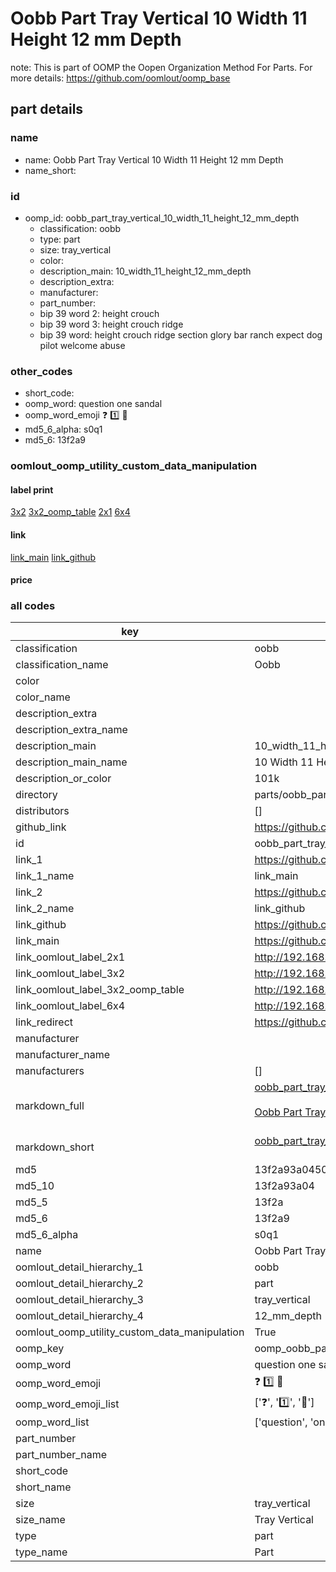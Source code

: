 # Oobb Part Tray Vertical 10 Width 11 Height 12 mm Depth  

note: This is part of OOMP the Oopen Organization Method For Parts. For more details: https://github.com/oomlout/oomp_base

##  part details
  







### name
* name: Oobb Part Tray Vertical 10 Width 11 Height 12 mm Depth
* name_short: 
### id
* oomp_id: oobb_part_tray_vertical_10_width_11_height_12_mm_depth
  * classification: oobb
  * type: part
  * size: tray_vertical
  * color: 
  * description_main: 10_width_11_height_12_mm_depth
  * description_extra: 
  * manufacturer: 
  * part_number: 
  * bip 39 word 2: height crouch
  * bip 39 word 3: height crouch ridge
  * bip 39 word: height crouch ridge section glory bar ranch expect dog pilot welcome abuse

### other_codes
* short_code: 
* oomp_word: question one sandal
* oomp_word_emoji :question: :one: :sandal:
* md5_6_alpha: s0q1
* md5_6: 13f2a9






### oomlout_oomp_utility_custom_data_manipulation
#### label print
[3x2](http://192.168.1.245:1112/?label=oomp%20s0q1)
[3x2_oomp_table](http://192.168.1.108:1112/?label=oomp%20s0q1)
[2x1](http://192.168.1.242:1112/?label=oomp%20s0q1)
[6x4](http://192.168.1.55:1112/?label=oomp%20s0q1)    

#### link

[link_main](https://github.com/oomlout/oomlout_oomp_version_1_messy/tree/main/parts/oobb_part_tray_vertical_10_width_11_height_12_mm_depth) [link_github](https://github.com/oomlout/oomlout_oomp_version_1_messy/tree/main/parts/oobb_part_tray_vertical_10_width_11_height_12_mm_depth)                             

#### price







### all codes 
| key | value |  
| --- | --- |  
| classification | oobb |  
| classification_name | Oobb |  
| color |  |  
| color_name |  |  
| description_extra |  |  
| description_extra_name |  |  
| description_main | 10_width_11_height_12_mm_depth |  
| description_main_name | 10 Width 11 Height 12 mm Depth |  
| description_or_color | 101k |  
| directory | parts/oobb_part_tray_vertical_10_width_11_height_12_mm_depth |  
| distributors | [] |  
| github_link | https://github.com/oomlout/oomlout_oomp_part_src/tree/main/parts/oobb_part_tray_vertical_10_width_11_height_12_mm_depth |  
| id | oobb_part_tray_vertical_10_width_11_height_12_mm_depth |  
| link_1 | https://github.com/oomlout/oomlout_oomp_version_1_messy/tree/main/parts/oobb_part_tray_vertical_10_width_11_height_12_mm_depth |  
| link_1_name | link_main |  
| link_2 | https://github.com/oomlout/oomlout_oomp_version_1_messy/tree/main/parts/oobb_part_tray_vertical_10_width_11_height_12_mm_depth |  
| link_2_name | link_github |  
| link_github | https://github.com/oomlout/oomlout_oomp_version_1_messy/tree/main/parts/oobb_part_tray_vertical_10_width_11_height_12_mm_depth |  
| link_main | https://github.com/oomlout/oomlout_oomp_version_1_messy/tree/main/parts/oobb_part_tray_vertical_10_width_11_height_12_mm_depth |  
| link_oomlout_label_2x1 | http://192.168.1.242:1112/?label=oomp%20s0q1 |  
| link_oomlout_label_3x2 | http://192.168.1.245:1112/?label=oomp%20s0q1 |  
| link_oomlout_label_3x2_oomp_table | http://192.168.1.108:1112/?label=oomp%20s0q1 |  
| link_oomlout_label_6x4 | http://192.168.1.55:1112/?label=oomp%20s0q1 |  
| link_redirect | https://github.com/oomlout/oomlout_oomp_version_1_messy/tree/main/parts/oobb_part_tray_vertical_10_width_11_height_12_mm_depth |  
| manufacturer |  |  
| manufacturer_name |  |  
| manufacturers | [] |  
| markdown_full | [oobb_part_tray_vertical_10_width_11_height_12_mm_depth](none)<br>[](none)<br>[Oobb Part Tray Vertical 10 Width 11 Height 12 Mm Depth](none)<br><br> |  
| markdown_short | [oobb_part_tray_vertical_10_width_11_height_12_mm_depth](none)<br><br> |  
| md5 | 13f2a93a0450563049b1cc2b730d0b55 |  
| md5_10 | 13f2a93a04 |  
| md5_5 | 13f2a |  
| md5_6 | 13f2a9 |  
| md5_6_alpha | s0q1 |  
| name | Oobb Part Tray Vertical 10 Width 11 Height 12 mm Depth |  
| oomlout_detail_hierarchy_1 | oobb |  
| oomlout_detail_hierarchy_2 | part |  
| oomlout_detail_hierarchy_3 | tray_vertical |  
| oomlout_detail_hierarchy_4 | 12_mm_depth |  
| oomlout_oomp_utility_custom_data_manipulation | True |  
| oomp_key | oomp_oobb_part_tray_vertical_10_width_11_height_12_mm_depth |  
| oomp_word | question one sandal |  
| oomp_word_emoji | :question: :one: :sandal: |  
| oomp_word_emoji_list | [':question:', ':one:', ':sandal:'] |  
| oomp_word_list | ['question', 'one', 'sandal'] |  
| part_number |  |  
| part_number_name |  |  
| short_code |  |  
| short_name |  |  
| size | tray_vertical |  
| size_name | Tray Vertical |  
| type | part |  
| type_name | Part |  
